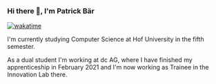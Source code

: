 ### Hi there 👋, I'm Patrick Bär

<!--
**baerla/baerla** is a ✨ _special_ ✨ repository because its `README.md` (this file) appears on your GitHub profile.

Here are some ideas to get you started:

- 🔭 I’m currently working on ...
- 🌱 I’m currently learning ...
- 👯 I’m looking to collaborate on ...
- 🤔 I’m looking for help with ...
- 💬 Ask me about ...
- 📫 How to reach me: ...
- 😄 Pronouns: ...
- ⚡ Fun fact: ...
-->
[![wakatime](https://wakatime.com/badge/user/e58fd96b-e98b-410c-a01d-cd71fe6be9b3.svg)](https://wakatime.com/@e58fd96b-e98b-410c-a01d-cd71fe6be9b3)

I'm currently studying Computer Science at Hof University in the fifth semester.

As a dual student I'm working at dc AG, where I have finished my apprenticeship in February 2021 and I'm now working as Trainee in the Innovation Lab there.

